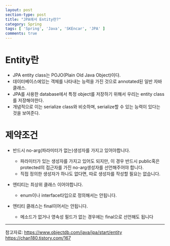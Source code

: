 ```yaml
---
layout: post
section-type: post
title: "JPA에서 Entity란?"
category: Spring
tags: [ 'Spring', 'Java', 'SKEncar', 'JPA' ]
comments: true
---
```


# Entity란
- JPA entity class는 POJO(Plain Old Java Object)이다.
- 데이터베이스에있는 객체를 나타내는 능력을 가진 것으로 annotated된 일반 자바 클래스.
- JPA를 사용한 database에서 특정 object를 저장하기 위해서 우리는 entity class를 저장해야한다.
- 개념적으로 이는 serialize class와 비슷하며, serialize할 수 있는 능력이 있다는 것을 보여준다.

# 제약조건
- 반드시 no-arg(파라미터가 없는)생성자를 가지고 있어야합니다.
  - 파라미터가 있는 생성자를 가지고 있어도 되지만, 이 경우 반드시 public혹은 protected의 접근자를 가진 no-arg생성자를 선언해주어야 합니다.
  - 직접 정의한 생성자가 하나도 없다면, 따로 생성자를 작성할 필요는 없습니다.

- 엔티티는 최상위 클래스 이어야합니다.
  - enum이나 interface타입으로 정의해서는 안됩니다.

- 엔티티 클래스는 final이어서는 안됩니다.
  - 메소드가 없거나 영속성 필드가 없는 경우에는 final으로 선언해도 됩니다




---
참고자료:
https://www.objectdb.com/java/jpa/start/entity
https://chan180.tistory.com/167
